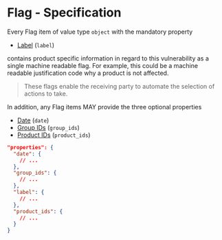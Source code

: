 # Flag - Specification

Every Flag item of value type `object` with the mandatory property

* [Label](flag/label-spec.en.md) (`label`)

contains product specific information in regard to this vulnerability as a
single machine readable flag. For example, this could be a machine readable
justification code why a product is not affected.

> These flags enable the receiving party to automate the selection of actions to
> take.

In addition, any Flag items MAY provide the three optional properties

* [Date](flag/date-spec.en.md) (`date`)
* [Group IDs](flag/group_ids-spec.en.md) (`group_ids`)
* [Product IDs](flag/product_ids-spec.en.md) (`product_ids`)

```json
"properties": {
  "date": {
    // ...
  },
  "group_ids": {
    // ...
  },
  "label": {
    // ...
  },
  "product_ids": {
    // ...
  }
}
```
